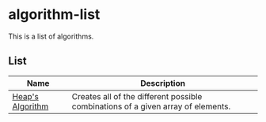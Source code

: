 # algorithm-list
This is a list of algorithms.

## List
| Name | Description |
|------|-------------|
| [Heap's Algorithm](heaps_algorithm.md) | Creates all of the different possible combinations of a given array of elements. |
